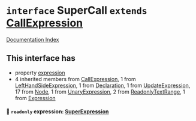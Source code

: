 # `interface` SuperCall `extends` [CallExpression](../interface.CallExpression/README.md)

[Documentation Index](../README.md)

## This interface has

- property [expression](#-readonly-expression-superexpression)
- 4 inherited members from [CallExpression](../interface.CallExpression/README.md), 1 from [LeftHandSideExpression](../interface.LeftHandSideExpression/README.md), 1 from [Declaration](../interface.Declaration/README.md), 1 from [UpdateExpression](../interface.UpdateExpression/README.md), 17 from [Node](../interface.Node/README.md), 1 from [UnaryExpression](../interface.UnaryExpression/README.md), 2 from [ReadonlyTextRange](../interface.ReadonlyTextRange/README.md), 1 from [Expression](../interface.Expression/README.md)


#### 📄 `readonly` expression: [SuperExpression](../interface.SuperExpression/README.md)



